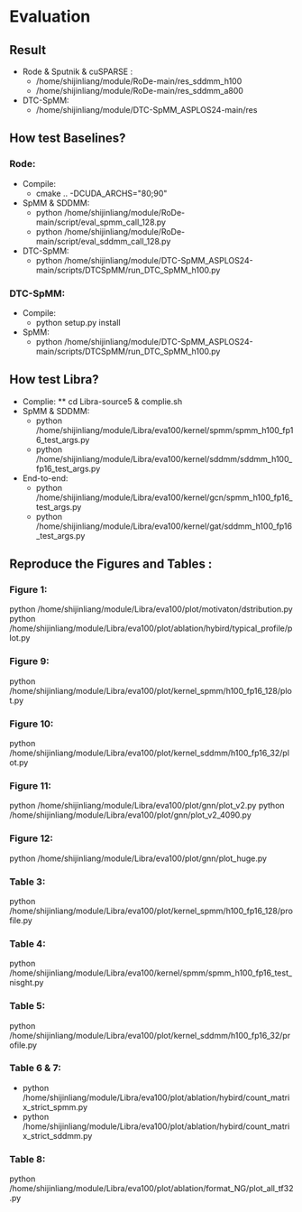 # Evaluation
## Result
* Rode & Sputnik & cuSPARSE : 
    * /home/shijinliang/module/RoDe-main/res_sddmm_h100
    * /home/shijinliang/module/RoDe-main/res_sddmm_a800
* DTC-SpMM:
    * /home/shijinliang/module/DTC-SpMM_ASPLOS24-main/res
## How test Baselines?
### Rode:   
* Compile:
    * cmake .. -DCUDA_ARCHS="80;90" 
* SpMM & SDDMM:
    * python  /home/shijinliang/module/RoDe-main/script/eval_spmm_call_128.py
    * python /home/shijinliang/module/RoDe-main/script/eval_sddmm_call_128.py
* DTC-SpMM:
    * python /home/shijinliang/module/DTC-SpMM_ASPLOS24-main/scripts/DTCSpMM/run_DTC_SpMM_h100.py
### DTC-SpMM:
* Compile:
    * python setup.py install
* SpMM:
    * python /home/shijinliang/module/DTC-SpMM_ASPLOS24-main/scripts/DTCSpMM/run_DTC_SpMM_h100.py
## How test Libra?
* Complie:
    ** cd Libra-source5 & complie.sh
* SpMM & SDDMM:
    * python /home/shijinliang/module/Libra/eva100/kernel/spmm/spmm_h100_fp16_test_args.py
    * python /home/shijinliang/module/Libra/eva100/kernel/sddmm/sddmm_h100_fp16_test_args.py
* End-to-end:
    * python /home/shijinliang/module/Libra/eva100/kernel/gcn/spmm_h100_fp16_test_args.py
    * python /home/shijinliang/module/Libra/eva100/kernel/gat/sddmm_h100_fp16_test_args.py

## Reproduce the Figures and Tables :
### Figure 1: 
python /home/shijinliang/module/Libra/eva100/plot/motivaton/dstribution.py
python /home/shijinliang/module/Libra/eva100/plot/ablation/hybird/typical_profile/plot.py
### Figure 9: 
python /home/shijinliang/module/Libra/eva100/plot/kernel_spmm/h100_fp16_128/plot.py
### Figure 10: 
python /home/shijinliang/module/Libra/eva100/plot/kernel_sddmm/h100_fp16_32/plot.py
### Figure 11:
python /home/shijinliang/module/Libra/eva100/plot/gnn/plot_v2.py
python /home/shijinliang/module/Libra/eva100/plot/gnn/plot_v2_4090.py
### Figure 12:
python /home/shijinliang/module/Libra/eva100/plot/gnn/plot_huge.py
### Table 3:
python /home/shijinliang/module/Libra/eva100/plot/kernel_spmm/h100_fp16_128/profile.py
### Table 4: 
python /home/shijinliang/module/Libra/eva100/kernel/spmm/spmm_h100_fp16_test_nisght.py
### Table 5:
python /home/shijinliang/module/Libra/eva100/plot/kernel_sddmm/h100_fp16_32/profile.py
### Table 6 & 7:
* python /home/shijinliang/module/Libra/eva100/plot/ablation/hybird/count_matrix_strict_spmm.py
* python /home/shijinliang/module/Libra/eva100/plot/ablation/hybird/count_matrix_strict_sddmm.py
### Table 8:
python /home/shijinliang/module/Libra/eva100/plot/ablation/format_NG/plot_all_tf32.py